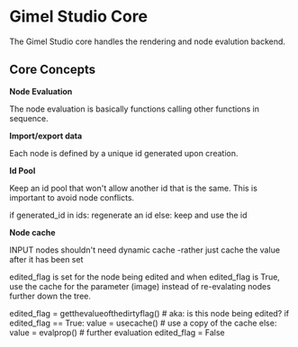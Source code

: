 # Gimel Studio Core

The Gimel Studio core handles the rendering and node evalution backend.


## Core Concepts

**Node Evaluation**

The node evaluation is basically functions calling other functions in sequence.


**Import/export data**

Each node is defined by a unique id generated upon creation.


**Id Pool**

Keep an id pool that won't allow another id that is the same. This is important to avoid node conflicts.

if generated_id in ids:
    regenerate an id
else:
    keep and use the id


**Node cache**

INPUT nodes shouldn't need dynamic cache -rather just cache the value after it has been set

edited_flag is set for the node being edited and when edited_flag is True, use the cache for the parameter (image) instead of re-evalating nodes further down the tree.

edited_flag = getthevalueofthedirtyflag() # aka: is this node being edited?
if edited_flag == True:
    value = usecache() # use a copy of the cache
else:
    value = evalprop() # further evaluation
edited_flag = False